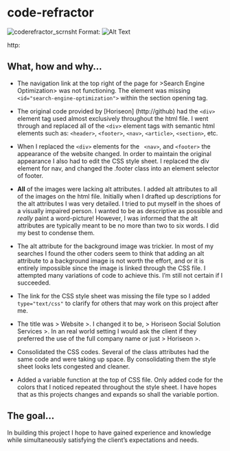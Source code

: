 # code-refractor


![coderefractor_scrnsht](/.png)
Format: ![Alt Text](url)

http:

## What, how and why…

* The navigation link at the top right of the page for >Search Engine Optimization> was not functioning. The element was missing `<id="search-engine-optimization">` within the section opening tag.

* The original code provided by [Horiseon] (http://github) had the `<div>` element tag used almost exclusively throughout the html file. I went through and replaced all of the `<div>` element tags with semantic html elements such as: `<header>`, `<footer>`, `<nav>`, `<article>`, `<section>`, etc.

* When I replaced the `<div>` elements for the ` <nav>`, and `<footer>` the appearance of the website changed. In order to maintain the original appearance I also had to edit the CSS style sheet. I replaced the div element for nav, and changed the .footer class into an element selector of footer. 

* **All** of the images were lacking alt attributes. I added alt attributes to all of the images on the html file. Initially when I drafted up descriptions for the alt attributes I was very detailed. I tried to put myself in the shoes of a visually impaired person. I wanted to be as descriptive as possible and _really_ paint a word-picture! However, I was informed that the alt attributes are typically meant to be no more than two to six words. I did my best to condense them.

* The alt attribute for the background image was trickier. In most of my searches I found the other coders seem to think that adding an alt attribute to a background image is not worth the effort, and or it is entirely impossible since the image is linked through the CSS file. I attempted many variations of code to achieve this. I’m still not certain if I succeeded.

* The link for the CSS style sheet was missing the file type so I added `type="text/css"` to clarify for others that may work on this project after me.

* The title was > Website >. I changed it to be, > Horiseon Social Solution Services >. In an real world setting I would ask the client if they preferred the use of the full company name or just > Horiseon >.

* Consolidated the CSS codes. Several of the class attributes had the same code and were taking up space. By consolidating them the style sheet looks lets congested and cleaner.

* Added a variable function at the top of CSS file. Only added code for the colors that I noticed repeated throughout the style sheet. I have hopes that as this projects changes and expands so shall the variable portion.

## The goal…

In building this project I hope to have gained experience and knowledge while simultaneously satisfying the client’s expectations and needs.
